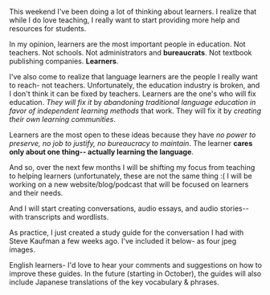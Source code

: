 This weekend I've been doing a lot of thinking about learners. I realize that while I do love teaching, I really want to start providing more help and resources for students.

In my opinion, learners are the most important people in education. Not teachers. Not schools. Not administrators and **bureaucrats**. Not textbook publishing companies. **Learners**.

I've also come to realize that language learners are the people I really want to reach- not teachers. Unfortunately, the education industry is broken, and I don't think it can be fixed by teachers. Learners are the one's who will fix education. *They will fix it* by *abandoning traditional language education in favor of independent learning methods* that work. They will fix it by *creating their own learning communities*.

Learners are the most open to these ideas because they have *no power to preserve, no job to justify, no bureaucracy to maintain*. The learner **cares only about one thing-- actually learning the language**.

And so, over the next few months I will be shifting my focus from teaching to helping learners (unfortunately, these are not the same thing :( I will be working on a new website/blog/podcast that will be focused on learners and their needs.

And I will start creating conversations, audio essays, and audio stories-- with transcripts and wordlists.

As practice, I just created a study guide for the conversation I had with Steve Kaufman a few weeks ago. I've included it below- as four jpeg images.

English learners- I'd love to hear your comments and suggestions on how to improve these guides. In the future (starting in October), the guides will also include Japanese translations of the key vocabulary & phrases.